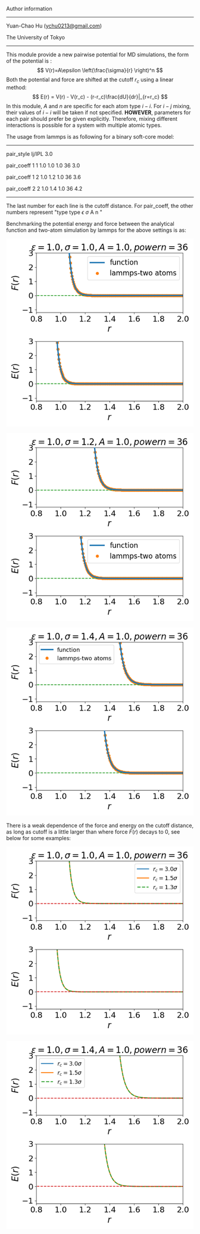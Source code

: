 Author information

-----------------------------------------------

Yuan-Chao Hu (ychu0213@gmail.com)

The University of Tokyo

--------------------------------------------------------



This module provide a new pairwise potential for MD simulations,
the form of the potential is :
$$
V(r)=A\epsilon \left(\frac{\sigma}{r} \right)^n
$$
Both the potential and force are shifted at the cutoff $r_c$ using a linear method:
$$
E(r) = V(r) - V(r_c) - (r-r_c)\frac{dU}{dr}|_{r=r_c}
$$
In this module, $A$ and $n$ are specific for each atom type $i-i$. For $i-j$ mixing, their values of $i-i$ will be taken if not specified. **HOWEVER**, parameters for each pair should prefer be given explicitly. Therefore, mixing different interactions is possible for a system with multiple atomic types.

The usage from lammps is as following for a binary soft-core model:

----

pair_style       lj/IPL  3.0

pair_coeff       1 1 1.0 1.0 1.0 36 3.0

pair_coeff       1 2 1.0 1.2 1.0 36 3.6

pair_coeff       2 2 1.0 1.4 1.0 36 4.2

----

The last number for each line is the cutoff distance.
For pair_coeff, the other numbers represent
"type    type     $\epsilon$      $\sigma$      A      n "



Benchmarking the potential energy and force between the analytical function and two-atom simulation by lammps for the above settings is as:

![pair11](./twoatoms/compare_force_11.png)

![pair12](./twoatoms/compare_force_12.png)

![pair22](./twoatoms/compare_force_22.png)

There is a weak dependence of the force and energy on the cutoff distance, as long as cutoff is a little larger than where force $F(r)$ decays to 0, see below for some examples:

![sigma1](./potential_cutoff_sigma1.00.png)

![sigma1.4](potential_cutoff_sigma1.40.png)
